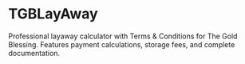 # TGBLayAway
Professional layaway calculator with Terms &amp; Conditions for The Gold Blessing. Features payment calculations, storage fees, and complete documentation.
